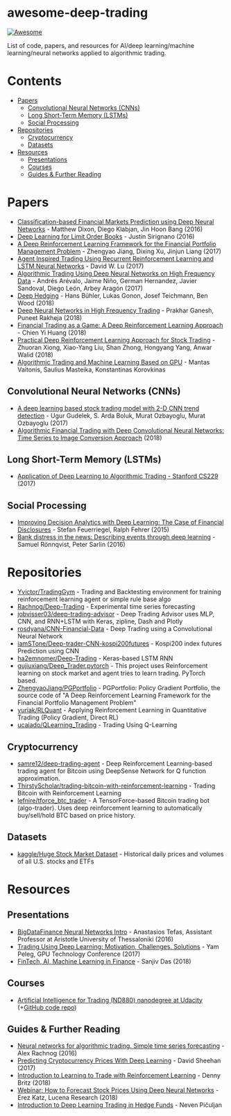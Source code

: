 # awesome-deep-trading
[![Awesome](https://cdn.rawgit.com/sindresorhus/awesome/d7305f38d29fed78fa85652e3a63e154dd8e8829/media/badge.svg)](https://github.com/sindresorhus/awesome)

List of code, papers, and resources for AI/deep learning/machine learning/neural networks applied to algorithmic trading.

# Contents
- [Papers](#papers)
  * [Convolutional Neural Networks (CNNs)](#convolutional-neural-networks--cnns-)
  * [Long Short-Term Memory (LSTMs)](#long-short-term-memory--lstms-)
  * [Social Processing](#social-processing)
- [Repositories](#repositories)
  * [Cryptocurrency](#cryptocurrency)
  * [Datasets](#datasets)
- [Resources](#resources)
  * [Presentations](#presentations)
  * [Courses](#courses)
  * [Guides & Further Reading](#guides---further-reading)

# Papers

* [Classification-based Financial Markets Prediction using Deep Neural Networks](https://arxiv.org/pdf/1603.08604) - Matthew Dixon, Diego Klabjan, Jin Hoon Bang (2016)
* [Deep Learning for Limit Order Books](https://arxiv.org/pdf/1601.01987) - Justin Sirignano (2016)
* [A Deep Reinforcement Learning Framework for the Financial Portfolio Management Problem](https://arxiv.org/pdf/1706.10059) - Zhengyao Jiang, Dixing Xu, Jinjun Liang (2017)
* [Agent Inspired Trading Using Recurrent Reinforcement Learning and LSTM Neural Networks](https://arxiv.org/pdf/1707.07338.pdf) - David W. Lu (2017)
* [Algorithmic Trading Using Deep Neural Networks on High Frequency Data](https://link.springer.com/chapter/10.1007/978-3-319-66963-2_14) - Andrés Arévalo, Jaime Niño, German Hernandez, Javier Sandoval, Diego León, Arbey Aragón (2017)
* [Deep Hedging](https://arxiv.org/pdf/1802.03042) - Hans Bühler, Lukas Gonon, Josef Teichmann, Ben Wood (2018)
* [Deep Neural Networks in High Frequency Trading](https://arxiv.org/pdf/1809.01506) - Prakhar Ganesh, Puneet Rakheja (2018)
* [Financial Trading as a Game: A Deep Reinforcement Learning Approach](https://arxiv.org/pdf/1807.02787) - Chien Yi Huang (2018)
* [Practical Deep Reinforcement Learning Approach for Stock Trading](https://arxiv.org/pdf/1811.07522) - Zhuoran Xiong, Xiao-Yang Liu, Shan Zhong, Hongyang Yang, Anwar Walid (2018)
* [Algorithmic Trading and Machine Learning Based on GPU](http://ceur-ws.org/Vol-2147/p09.pdf) - Mantas Vaitonis, Saulius Masteika, Konstantinas Korovkinas

## Convolutional Neural Networks (CNNs)
* [A deep learning based stock trading model with 2-D CNN trend detection](https://www.researchgate.net/publication/323131323_A_deep_learning_based_stock_trading_model_with_2-D_CNN_trend_detection) - Ugur Gudelek, S. Arda Boluk, Murat Ozbayoglu, Murat Ozbayoglu (2017)
* [Algorithmic Financial Trading with Deep Convolutional Neural Networks: Time Series to Image Conversion Approach](https://www.researchgate.net/publication/324802031_Algorithmic_Financial_Trading_with_Deep_Convolutional_Neural_Networks_Time_Series_to_Image_Conversion_Approach) (2018)

## Long Short-Term Memory (LSTMs)
* [Application of Deep Learning to Algorithmic Trading - Stanford CS229](http://cs229.stanford.edu/proj2017/final-reports/5241098.pdf) (2017)

## Social Processing
* [Improving Decision Analytics with Deep Learning: The Case of Financial Disclosures](https://arxiv.org/pdf/1508.01993) - Stefan Feuerriegel, Ralph Fehrer (2015)
* [Bank distress in the news: Describing events through deep learning](https://arxiv.org/pdf/1603.05670.pdf) - Samuel Rönnqvist, Peter Sarlin (2016)

# Repositories
* [Yvictor/TradingGym](https://github.com/Yvictor/TradingGym) - Trading and Backtesting environment for training reinforcement learning agent or simple rule base algo
* [Rachnog/Deep-Trading](https://github.com/Rachnog/Deep-Trading) - Experimental time series forecasting
* [jobvisser03/deep-trading-advisor](https://github.com/jobvisser03/deep-trading-advisor) - Deep Trading Advisor uses MLP, CNN, and RNN+LSTM with Keras, zipline, Dash and Plotly
* [rosdyana/CNN-Financial-Data](https://github.com/rosdyana/CNN-Financial-Data) - Deep Trading using a Convolutional Neural Network
* [iamSTone/Deep-trader-CNN-kospi200futures](https://github.com/iamSTone/Deep-trader-CNN-kospi200futures) - Kospi200 index futures Prediction using CNN
* [ha2emnomer/Deep-Trading](https://github.com/ha2emnomer/Deep-Trading) - Keras-based LSTM RNN 
* [gujiuxiang/Deep_Trader.pytorch](https://github.com/gujiuxiang/Deep_Trader.pytorch) - This project uses Reinforcement learning on stock market and agent tries to learn trading. PyTorch based.
* [ZhengyaoJiang/PGPortfolio](https://github.com/ZhengyaoJiang/PGPortfolio) - PGPortfolio: Policy Gradient Portfolio, the source code of "A Deep Reinforcement Learning Framework for the Financial Portfolio Management Problem"
* [yuriak/RLQuant](https://github.com/yuriak/RLQuant) - Applying Reinforcement Learning in Quantitative Trading (Policy Gradient, Direct RL)
* [ucaiado/QLearning_Trading](https://github.com/ucaiado/QLearning_Trading) - Trading Using Q-Learning

## Cryptocurrency
* [samre12/deep-trading-agent](https://github.com/samre12/deep-trading-agent) - Deep Reinforcement Learning-based trading agent for Bitcoin using DeepSense Network for Q function approximation.
* [ThirstyScholar/trading-bitcoin-with-reinforcement-learning](https://github.com/ThirstyScholar/trading-bitcoin-with-reinforcement-learning) - Trading Bitcoin with Reinforcement Learning
* [lefnire/tforce_btc_trader](https://github.com/lefnire/tforce_btc_trader) - A TensorForce-based Bitcoin trading bot (algo-trader). Uses deep reinforcement learning to automatically buy/sell/hold BTC based on price history.

## Datasets
* [kaggle/Huge Stock Market Dataset](https://www.kaggle.com/borismarjanovic/price-volume-data-for-all-us-stocks-etfs) - Historical daily prices and volumes of all U.S. stocks and ETFs

# Resources
## Presentations
* [BigDataFinance Neural Networks Intro](http://bigdatafinance.eu/wp/wp-content/uploads/2016/06/Tefas_BigDataFinanceNeuralNetworks_Intro_Web.pdf) - Anastasios Tefas, Assistant Professor at Aristotle University of Thessaloniki (2016)
* [Trading Using Deep Learning: Motivation, Challenges, Solutions](http://on-demand.gputechconf.com/gtc-il/2017/presentation/sil7121-yam-peleg-deep-learning-for-high-frequency-trading%20(2).pdf) - Yam Peleg, GPU Technology Conference (2017)
* [FinTech, AI, Machine Learning in Finance](https://www.slideshare.net/sanjivdas/fintech-ai-machine-learning-in-finance) - Sanjiv Das (2018)

## Courses
* [Artificial Intelligence for Trading (ND880) nanodegree at Udacity](https://www.udacity.com/course/ai-for-trading--nd880) (+[GitHub code repo](https://github.com/udacity/artificial-intelligence-for-trading))

## Guides & Further Reading
* [Neural networks for algorithmic trading. Simple time series forecasting](https://medium.com/@alexrachnog/neural-networks-for-algorithmic-trading-part-one-simple-time-series-forecasting-f992daa1045a) - Alex Rachnog (2016)
* [Predicting Cryptocurrency Prices With Deep Learning](https://dashee87.github.io/deep%20learning/python/predicting-cryptocurrency-prices-with-deep-learning/) - David Sheehan (2017)
* [Introduction to Learning to Trade with Reinforcement Learning](http://www.wildml.com/2018/02/introduction-to-learning-to-trade-with-reinforcement-learning/) - Denny Britz (2018)
* [Webinar: How to Forecast Stock Prices Using Deep Neural Networks](https://www.youtube.com/watch?v=RMh8AUTQWQ8) - Erez Katz, Lucena Research (2018)
* [Introduction to Deep Learning Trading in Hedge Funds](https://www.toptal.com/deep-learning/deep-learning-trading-hedge-funds) - Neven Pičuljan
